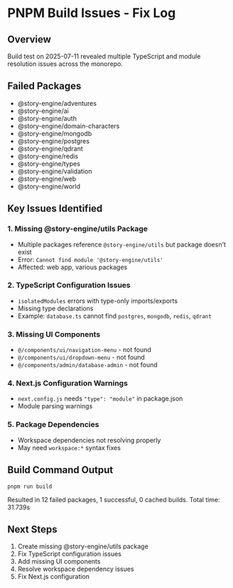 # PNPM Build Issues - Fix Log

## Overview
Build test on 2025-07-11 revealed multiple TypeScript and module resolution issues across the monorepo.

## Failed Packages
- @story-engine/adventures
- @story-engine/ai
- @story-engine/auth
- @story-engine/domain-characters
- @story-engine/mongodb
- @story-engine/postgres
- @story-engine/qdrant
- @story-engine/redis
- @story-engine/types
- @story-engine/validation
- @story-engine/web
- @story-engine/world

## Key Issues Identified

### 1. Missing @story-engine/utils Package
- Multiple packages reference `@story-engine/utils` but package doesn't exist
- Error: `Cannot find module '@story-engine/utils'`
- Affected: web app, various packages

### 2. TypeScript Configuration Issues
- `isolatedModules` errors with type-only imports/exports
- Missing type declarations
- Example: `database.ts` cannot find `postgres`, `mongodb`, `redis`, `qdrant`

### 3. Missing UI Components
- `@/components/ui/navigation-menu` - not found
- `@/components/ui/dropdown-menu` - not found
- `@/components/admin/database-admin` - not found

### 4. Next.js Configuration Warnings
- `next.config.js` needs `"type": "module"` in package.json
- Module parsing warnings

### 5. Package Dependencies
- Workspace dependencies not resolving properly
- May need `workspace:*` syntax fixes

## Build Command Output
```
pnpm run build
```
Resulted in 12 failed packages, 1 successful, 0 cached builds.
Total time: 31.739s

## Next Steps
1. Create missing @story-engine/utils package
2. Fix TypeScript configuration issues
3. Add missing UI components
4. Resolve workspace dependency issues
5. Fix Next.js configuration